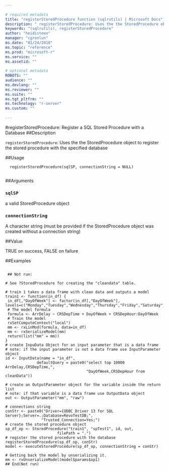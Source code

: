 ```yaml
--- 
 
# required metadata 
title: "registerStoredProcedure function (sqlrutils) | Microsoft Docs" 
description: " registerStoredProcedure: Uses the the StoredProcedure object to register the stored procedure with the specified database " 
keywords: "(sqlrutils), registerStoredProcedure" 
author: "heidisteen" 
manager: "cgronlun" 
ms.date: "01/24/2018" 
ms.topic: "reference" 
ms.prod: "microsoft-r" 
ms.service: "" 
ms.assetid: "" 
 
# optional metadata 
ROBOTS: "" 
audience: "" 
ms.devlang: "" 
ms.reviewer: "" 
ms.suite: "" 
ms.tgt_pltfrm: "" 
ms.technology: "r-server" 
ms.custom: "" 
 
--- 
```

 
 
 
 
 #registerStoredProcedure: Register a SQL Stored Procedure with a Database 
 ##Description
 
`registerStoredProcedure`: Uses the the StoredProcedure object to register
the stored procedure with the specified database
 
 
 ##Usage

```   
  registerStoredProcedure(sqlSP, connectionString = NULL)
 
```
 
 ##Arguments

   
  
 ### `sqlSP`
 a valid StoredProcedure object 
  
  
  
 ### `connectionString`
 A character string (must be provided if the StoredProcedure object was created without a connection string) 
  
 
 
 ##Value
 
TRUE on success, FALSE on failure
 
 ##Examples

 ```
   
  ## Not run:
 
 # See ?StoredProcedure for creating the "cleandata" table.

 # train 1 takes a data frame with clean data and outputs a model
 train1 <- function(in_df) {
  in_df[,"DayOfWeek"] <- factor(in_df[,"DayOfWeek"], levels=c("Monday","Tuesday","Wednesday","Thursday","Friday","Saturday","Sunday"))
  # The model formula
  formula <- ArrDelay ~ CRSDepTime + DayOfWeek + CRSDepHour:DayOfWeek
  # Train the model
  rxSetComputeContext("local")
  mm <- rxLinMod(formula, data=in_df)
  mm <- rxSerializeModel(mm)
  return(list("mm" = mm))
 }
 # create InpuData Object for an input parameter that is a data frame
 # note: if the input parameter is not a data frame use InputParameter object
 id <- InputData(name = "in_df",
               defaultQuery = paste0("select top 10000 ArrDelay,CRSDepTime,",
                                     "DayOfWeek,CRSDepHour from cleanData"))

 # create an OutputParameter object for the variable inside the return list
 # note: if that variable is a data frame use OutputData object
 out <- OutputParameter("mm", "raw")

 # connections string
 conStr <- paste0("Driver={ODBC Driver 13 for SQL Server};Server=.;Database=RevoTestDB;",
                 "Trusted_Connection=Yes;")
 # create the stored procedure object
 sp_df_op <- StoredProcedure("train1", "spTest1", id, out,
                        filePath = ".")
 # register the stored procedure with the database
 registerStoredProcedure(sp_df_op, conStr)
 model <- executeStoredProcedure(sp_df_op, connectionString = conStr)

 # Getting back the model by unserializing it.
 mm <- rxUnserializeModel(model$params$op1)
 ## End(Not run) 
  
 
```
 
